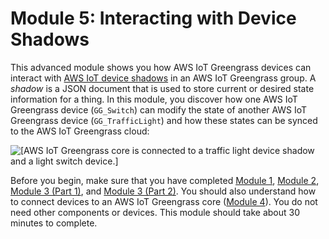 # Module 5: Interacting with Device Shadows<a name="module5"></a>

This advanced module shows you how AWS IoT Greengrass devices can interact with [AWS IoT device shadows](https://docs.aws.amazon.com/iot/latest/developerguide/iot-device-shadows.html) in an AWS IoT Greengrass group\. A *shadow* is a JSON document that is used to store current or desired state information for a thing\. In this module, you discover how one AWS IoT Greengrass device \(`GG_Switch`\) can modify the state of another AWS IoT Greengrass device \(`GG_TrafficLight`\) and how these states can be synced to the AWS IoT Greengrass cloud:

![\[AWS IoT Greengrass core is connected to a traffic light device shadow and a light switch device.\]](http://docs.aws.amazon.com/greengrass/latest/developerguide/images/gg-get-started-077.5.png)

Before you begin, make sure that you have completed [Module 1](module1.md), [Module 2](module2.md), [Module 3 \(Part 1\)](module3-I.md), and [Module 3 \(Part 2\)](module3-II.md)\. You should also understand how to connect devices to an AWS IoT Greengrass core \([Module 4](module4.md)\)\. You do not need other components or devices\. This module should take about 30 minutes to complete\.